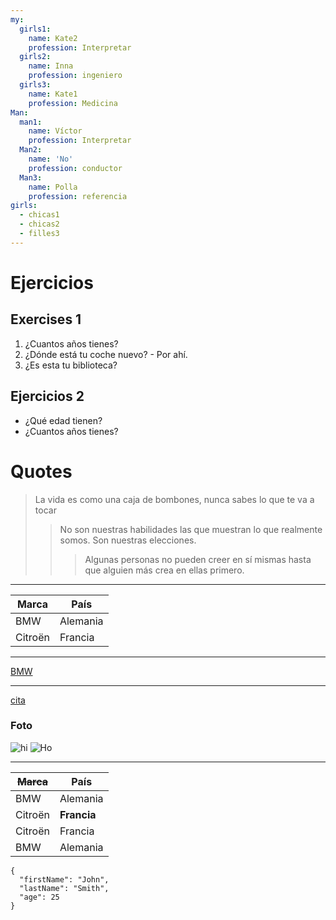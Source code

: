 ```yaml
---
my:
  girls1:
    name: Kate2
    profession: Interpretar
  girls2:
    name: Inna
    profession: ingeniero
  girls3:
    name: Kate1
    profession: Medicina
Man:
  man1:
    name: Víctor
    profession: Interpretar
  Man2:
    name: 'No'
    profession: conductor
  Man3:
    name: Polla
    profession: referencia
girls:
  - chicas1
  - chicas2
  - filles3
---
```


# Ejercicios

## Exercises 1

1. ¿Cuantos años tienes?
2. ¿Dónde está tu coche nuevo? - Por ahí.
3. ¿Es esta tu biblioteca?

## Ejercicios 2

- ¿Qué edad tienen?
- ¿Cuantos años tienes?

# Quotes

> La vida es como una caja de bombones, nunca sabes lo que te va a tocar
>
> > No son nuestras habilidades las que muestran lo que realmente somos. Son nuestras elecciones.
> >
> > > Algunas personas no pueden creer en sí mismas hasta que alguien más crea en ellas primero.

---

Marca | País
--- | ---
BMW | Alemania
Citroën | Francia

---

[BMW](https://autoidea.by/)

---

[cita](https://www.citroen.by/)

### Foto

![hi](https://drive.google.com/file/d/1DOGDrudAldfgJeLKgOGoblgRM0CcIjv_/view?usp=sharing "esta es la información sobre herramientas")
![Ho](https://drive.google.com/file/d/192JoAyqDkddY_35FYzuDgaItdI2U_6gm/view?usp=sharing)

---

~~Marca~~ | País
--- | ---
BMW | Alemania
Citroën | **Francia**
Citroën | Francia
BMW | Alemania

```
{
  "firstName": "John",
  "lastName": "Smith",
  "age": 25
}
```
